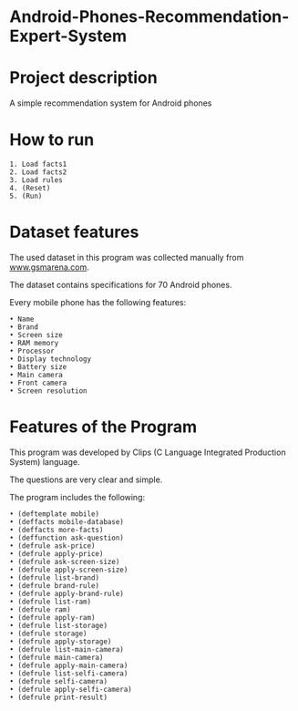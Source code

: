 #                                 Android-Phones-Recommendation-Expert-System



# Project description

A simple recommendation system for Android phones

# How to run

    1. Load facts1           
    2. Load facts2        
    3. Load rules           
    4. (Reset)
    5. (Run)


# Dataset features

The used dataset in this program was collected manually from www.gsmarena.com.

The dataset contains specifications for 70 Android phones.

Every mobile phone has the following features:

    • Name
    • Brand
    • Screen size
    • RAM memory
    • Processor
    • Display technology
    • Battery size
    • Main camera
    • Front camera
    • Screen resolution

# Features of the Program

This program was developed by Clips (C Language Integrated Production System) language.

The questions are very clear and simple.

The program includes the following:

    • (deftemplate mobile)
    • (deffacts mobile-database)
    • (deffacts more-facts)
    • (deffunction ask-question)
    • (defrule ask-price)
    • (defrule apply-price)
    • (defrule ask-screen-size)
    • (defrule apply-screen-size)
    • (defrule list-brand)
    • (defrule brand-rule)
    • (defrule apply-brand-rule)
    • (defrule list-ram)
    • (defrule ram)
    • (defrule apply-ram)
    • (defrule list-storage)
    • (defrule storage)
    • (defrule apply-storage)
    • (defrule list-main-camera)
    • (defrule main-camera)
    • (defrule apply-main-camera)
    • (defrule list-selfi-camera)
    • (defrule selfi-camera)
    • (defrule apply-selfi-camera)
    • (defrule print-result)
